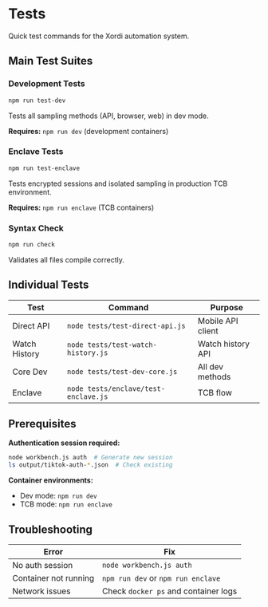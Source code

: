 # Tests

Quick test commands for the Xordi automation system.

## Main Test Suites

### Development Tests
```bash
npm run test-dev
```
Tests all sampling methods (API, browser, web) in dev mode.

**Requires:** `npm run dev` (development containers)

### Enclave Tests
```bash
npm run test-enclave
```
Tests encrypted sessions and isolated sampling in production TCB environment.

**Requires:** `npm run enclave` (TCB containers)

### Syntax Check
```bash
npm run check
```
Validates all files compile correctly.

## Individual Tests

| Test | Command | Purpose |
|------|---------|---------|
| Direct API | `node tests/test-direct-api.js` | Mobile API client |
| Watch History | `node tests/test-watch-history.js` | Watch history API |
| Core Dev | `node tests/test-dev-core.js` | All dev methods |
| Enclave | `node tests/enclave/test-enclave.js` | TCB flow |

## Prerequisites

**Authentication session required:**
```bash
node workbench.js auth  # Generate new session
ls output/tiktok-auth-*.json  # Check existing
```

**Container environments:**
- Dev mode: `npm run dev`
- TCB mode: `npm run enclave`

## Troubleshooting

| Error | Fix |
|-------|-----|
| No auth session | `node workbench.js auth` |
| Container not running | `npm run dev` or `npm run enclave` |
| Network issues | Check `docker ps` and container logs |